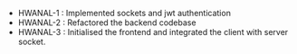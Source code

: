 - HWANAL-1 : Implemented sockets and jwt authentication
- HWANAL-2 : Refactored the backend codebase
- HWANAL-3 : Initialised the frontend and integrated the client with server socket.